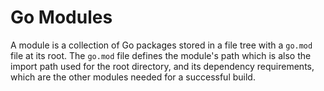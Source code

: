 # Go Modules

A module is a collection of Go packages stored in a file tree with a `go.mod` file at its root.
The `go.mod` file defines the module's path which is also the import path used for the root directory, and its dependency requirements, which are the other modules needed for a successful build.
